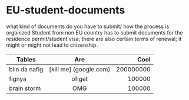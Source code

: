 EU-student-documents
====================
what kind of documents do you have to submit/ how the process is organized
Student from non EU country has to submit documents for the residence permit/student visa; 
there are also certain terms of renewal; it might or might not lead to citizenship.

| Tables        | Are           | Cool  |
| ------------- |:-------------:| -----:|
| blin da nafig | [kill me] (google.com) | 200000000 |
| fignya        | ofiget  |   100000  |
| brain storm   | OMG     |    100000 |
